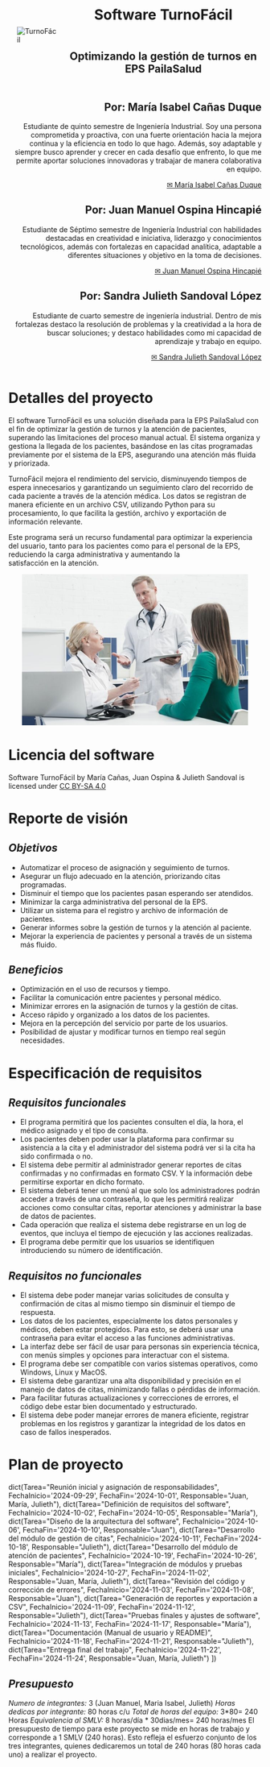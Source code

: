 <div align="center">
<table>
    <thead>
        <tr>
            <td rowspan="3">
                <img alt="TurnoFácil" height="200px" src="https://raw.githubusercontent.com/mariaisabelcd/Trabajo-Final/refs/heads/main/images/logo%20turnof%C3%A1cil.png" hspace="10px" vspace="0px">
            </td>
            <td align="center">
                <h1><b>Software TurnoFácil</b></h1>
            </td>
        </tr>
        <tr>
            <td align="center">
                <h2><b>Optimizando la gestión de turnos en EPS PailaSalud</b></h2>
            </td>
        </tr>
    </thead>
</table>
</div>


<div align="right">
<h2> <b> Por: María Isabel Cañas Duque </b> </h2>
<p> Estudiante de quinto semestre de Ingeniería Industrial. Soy una persona comprometida y proactiva, con una fuerte orientación hacia la mejora continua y la eficiencia en todo lo que hago. Además, soy adaptable y siempre busco aprender y crecer en cada desafío que enfrento, lo que me permite aportar soluciones innovadoras y trabajar de manera colaborativa en equipo. </p>
<a href="mailto:maria.canasd@udea.edu.co"> ✉ María Isabel Cañas Duque </a>

<h2> <b> Por: Juan Manuel Ospina Hincapié </b> </h2>
<p> Estudiante de Séptimo semestre de Ingeniería Industrial con habilidades destacadas en creatividad e iniciativa, liderazgo y conocimientos tecnológicos, además con fortalezas en capacidad analítica, adaptable a diferentes situaciones y objetivo en la toma de decisiones. </p>
<a href="mailto:juan.ospina27@udea.edu.co"> ✉ Juan Manuel Ospina Hincapié </a>

<h2> <b> Por: Sandra Julieth Sandoval López </b> </h2>
<p> Estudiante de cuarto semestre de ingeniería industrial. Dentro de mis fortalezas destaco la resolución de problemas y la creatividad a la hora de buscar soluciones; y destaco habilidades como mi capacidad de aprendizaje y trabajo en equipo. </p>
<a href="mailto:julieth.sandoval@udea.edu.co"> ✉ Sandra Julieth Sandoval López </a>

</div>

<br>

# **Detalles del proyecto**
El software TurnoFácil es una solución diseñada para la EPS PailaSalud con el fin de optimizar la gestión de turnos y la atención de pacientes, superando las limitaciones del proceso manual actual. El sistema organiza y gestiona la llegada de los pacientes, basándose en las citas programadas previamente por el sistema de la EPS, asegurando una atención más fluida y priorizada.

TurnoFácil mejora el rendimiento del servicio, disminuyendo tiempos de espera innecesarios y garantizando un seguimiento claro del recorrido de cada paciente a través de la atención médica. Los datos se registran de manera eficiente en un archivo CSV, utilizando Python para su procesamiento, lo que facilita la gestión, archivo y exportación de información relevante.

Este programa será un recurso fundamental para optimizar la experiencia del usuario, tanto para los pacientes como para el personal de la EPS, reduciendo la carga administrativa y aumentando la satisfacción en la atención.

<div align="center">
    <img alt="Imagen representativa del proyecto" height="300px" src="https://raw.githubusercontent.com/mariaisabelcd/Trabajo-Final/refs/heads/main/images/atenci%C3%B3n%20turnof%C3%A1cil.jpg" hspace="10px" vspace="0px">
</div>

# **Licencia del software**
<p xmlns:cc="http://creativecommons.org/ns#" xmlns:dct="http://purl.org/dc/terms/"><span property="dct:title">Software TurnoFácil</span> by <span property="cc:attributionName">María Cañas, Juan Ospina & Julieth Sandoval</span> is licensed under <a href="https://creativecommons.org/licenses/by-sa/4.0/?ref=chooser-v1" target="_blank" rel="license noopener noreferrer" style="display:inline-block;">CC BY-SA 4.0<img style="height:22px!important;margin-left:3px;vertical-align:text-bottom;" src="https://mirrors.creativecommons.org/presskit/icons/cc.svg?ref=chooser-v1" alt=""><img style="height:22px!important;margin-left:3px;vertical-align:text-bottom;" src="https://mirrors.creativecommons.org/presskit/icons/by.svg?ref=chooser-v1" alt=""><img style="height:22px!important;margin-left:3px;vertical-align:text-bottom;" src="https://mirrors.creativecommons.org/presskit/icons/sa.svg?ref=chooser-v1" alt=""></a></p>

# **Reporte de visión**

## *Objetivos*
- Automatizar el proceso de asignación y seguimiento de turnos.
- Asegurar un flujo adecuado en la atención, priorizando citas programadas.
- Disminuir el tiempo que los pacientes pasan esperando ser atendidos.
- Minimizar la carga administrativa del personal de la EPS.
- Utilizar un sistema para el registro y archivo de información de pacientes.
- Generar informes sobre la gestión de turnos y la atención al paciente.
- Mejorar la experiencia de pacientes y personal a través de un sistema más fluido.

## *Beneficios*
- Optimización en el uso de recursos y tiempo.
- Facilitar la comunicación entre pacientes y personal médico.
- Minimizar errores en la asignación de turnos y la gestión de citas.
- Acceso rápido y organizado a los datos de los pacientes.
- Mejora en la percepción del servicio por parte de los usuarios.
- Posibilidad de ajustar y modificar turnos en tiempo real según necesidades.


# **Especificación de requisitos**

## *Requisitos funcionales*
- El programa permitirá que los pacientes consulten el día, la hora, el médico asignado y el tipo de consulta.
- Los pacientes deben poder usar la plataforma para confirmar su asistencia a la cita y el administrador del sistema podrá ver si la cita ha sido confirmada o no.
- El sistema debe permitir al administrador generar reportes de citas confirmadas y no confirmadas en formato CSV. Y la información debe permitirse exportar en dicho formato.
- El sistema deberá tener un menú al que solo los administradores podrán acceder a través de una contraseña, lo que les permitirá realizar acciones como consultar citas, reportar atenciones y administrar la base de datos de pacientes.
- Cada operación que realiza el sistema debe registrarse en un log de eventos, que incluya el tiempo de ejecución y las acciones realizadas.
- El programa debe permitir que los usuarios se identifiquen introduciendo su número de identificación.

## *Requisitos no funcionales*
- El sistema debe poder manejar varias solicitudes de consulta y confirmación de citas al mismo tiempo sin disminuir el tiempo de respuesta.
- Los datos de los pacientes, especialmente los datos personales y médicos, deben estar protegidos. Para esto, se deberá usar una contraseña para evitar el acceso a las funciones administrativas.
- La interfaz debe ser fácil de usar para personas sin experiencia técnica, con menús simples y opciones para interactuar con el sistema.
- El programa debe ser compatible con varios sistemas operativos, como Windows, Linux y MacOS.
- El sistema debe garantizar una alta disponibilidad y precisión en el manejo de datos de citas, minimizando fallas o pérdidas de información.
- Para facilitar futuras actualizaciones y correcciones de errores, el código debe estar bien documentado y estructurado.
- El sistema debe poder manejar errores de manera eficiente, registrar problemas en los registros y garantizar la integridad de los datos en caso de fallos inesperados.

# **Plan de proyecto**

dict(Tarea="Reunión inicial y asignación de responsabilidades", FechaInicio='2024-09-29', FechaFin='2024-10-01', Responsable="Juan, María, Julieth"),
dict(Tarea="Definición de requisitos del software", FechaInicio='2024-10-02', FechaFin='2024-10-05', Responsable="María"),
dict(Tarea="Diseño de la arquitectura del software", FechaInicio='2024-10-06', FechaFin='2024-10-10', Responsable="Juan"),
dict(Tarea="Desarrollo del módulo de gestión de citas", FechaInicio='2024-10-11', FechaFin='2024-10-18', Responsable="Julieth"),
dict(Tarea="Desarrollo del módulo de atención de pacientes", FechaInicio='2024-10-19', FechaFin='2024-10-26', Responsable="María"),
dict(Tarea="Integración de módulos y pruebas iniciales", FechaInicio='2024-10-27', FechaFin='2024-11-02', Responsable="Juan, María, Julieth"),
dict(Tarea="Revisión del código y corrección de errores", FechaInicio='2024-11-03', FechaFin='2024-11-08', Responsable="Juan"),
dict(Tarea="Generación de reportes y exportación a CSV", FechaInicio='2024-11-09', FechaFin='2024-11-12', Responsable="Julieth"),
dict(Tarea="Pruebas finales y ajustes de software", FechaInicio='2024-11-13', FechaFin='2024-11-17', Responsable="María"),
dict(Tarea="Documentación (Manual de usuario y README)", FechaInicio='2024-11-18', FechaFin='2024-11-21', Responsable="Julieth"),
dict(Tarea="Entrega final del trabajo", FechaInicio='2024-11-22', FechaFin='2024-11-24', Responsable="Juan, María, Julieth")
])

## *Presupuesto*
*Numero de integrantes:* 3 (Juan Manuel, Maria Isabel, Julieth)
*Horas dedicas por integrante:* 80 horas c/u
*Total de horas del equipo:* 3*80= 240 Horas 
*Equivalencia al SMLV:* 8 horas/día * 30dias/mes= 240 horas/mes
El presupuesto de tiempo para este proyecto se mide en horas de trabajo y corresponde a 1 SMLV (240 horas). Esto refleja el esfuerzo conjunto de los tres integrantes, quienes dedicaremos un total de 240 horas (80 horas cada uno) a realizar el proyecto.
